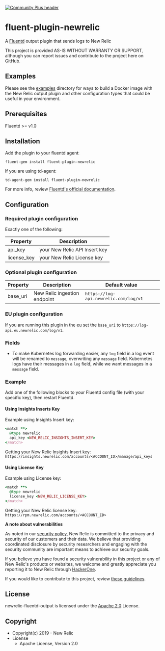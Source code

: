 [![Community Plus header](https://github.com/newrelic/opensource-website/raw/master/src/images/categories/Community_Plus.png)](https://opensource.newrelic.com/oss-category/#community-plus)

# fluent-plugin-newrelic

A [Fluentd](https://fluentd.org/) output plugin that sends logs to New Relic

This project is provided AS-IS WITHOUT WARRANTY OR SUPPORT, although you can report issues and contribute to the project here on GitHub.

## Examples

Please see the [examples](examples/) directory for ways to build a Docker image with the New Relic output plugin and other configuration types
that could be useful in your environment.

## Prerequisites

Fluentd >= v1.0

## Installation

Add the plugin to your fluentd agent:

`fluent-gem install fluent-plugin-newrelic`

If you are using td-agent:

`td-agent-gem install fluent-plugin-newrelic`

For more info, review [Fluentd's official documentation](https://docs.fluentd.org/deployment/plugin-management).

## Configuration

### Required plugin configuration

Exactly one of the following:

| Property | Description |
|---|---|
| api_key | your New Relic API Insert key |
| license_key | your New Relic License key |

### Optional plugin configuration

| Property | Description | Default value |
|---|---|---|
| base_uri | New Relic ingestion endpoint | `https://log-api.newrelic.com/log/v1` |

### EU plugin configuration

If you are running this plugin in the eu set the `base_uri` to `https://log-api.eu.newrelic.com/log/v1`.

### Fields

* To make Kubernetes log forwarding easier, any `log` field in a log event will be
renamed to `message`, overwriting any `message` field. Kubernetes logs have their messages
in a `log` field, while we want messages in a `message` field.

### Example

Add one of the following blocks to your Fluentd config file (with your specific key), then restart Fluentd.

#### Using Insights Inserts Key

Example using Insights Insert key:

```rb
<match **>
  @type newrelic
  api_key <NEW_RELIC_INSIGHTS_INSERT_KEY>
</match>
```

Getting your New Relic Insights Insert key:
`https://insights.newrelic.com/accounts/<ACCOUNT_ID>/manage/api_keys`

#### Using License Key

Example using License key:

```rb
<match **>
  @type newrelic
  license_key <NEW_RELIC_LICENSE_KEY>
</match>
```

Getting your New Relic license key:
`https://rpm.newrelic.com/accounts/<ACCOUNT_ID>`

**A note about vulnerabilities**

As noted in our [security policy](../../security/policy), New Relic is committed to the privacy and security of our customers and their data. We believe that providing coordinated disclosure by security researchers and engaging with the security community are important means to achieve our security goals.

If you believe you have found a security vulnerability in this project or any of New Relic's products or websites, we welcome and greatly appreciate you reporting it to New Relic through [HackerOne](https://hackerone.com/newrelic).

If you would like to contribute to this project, review [these guidelines](https://opensource.newrelic.com/code-of-conduct/).

## License
newrelic-fluentd-output is licensed under the [Apache 2.0](http://apache.org/licenses/LICENSE-2.0.txt) License.


## Copyright

* Copyright(c) 2019 - New Relic
* License
  * Apache License, Version 2.0
